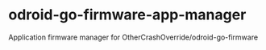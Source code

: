 # odroid-go-firmware-app-manager
Application firmware manager for OtherCrashOverride/odroid-go-firmware
